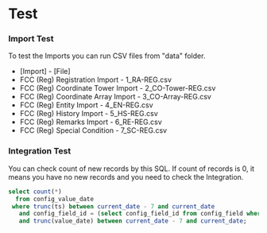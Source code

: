 # Test 

### Import Test

To test the Imports you can run CSV files from "data" folder.
- [Import] - [File]
- FCC (Reg) Registration Import - 1_RA-REG.csv
- FCC (Reg) Coordinate Tower Import - 2_CO-Tower-REG.csv
- FCC (Reg) Coordinate Array Import - 3_CO-Array-REG.csv
- FCC (Reg) Entity Import - 4_EN-REG.csv
- FCC (Reg) History Import - 5_HS-REG.csv
- FCC (Reg) Remarks Import - 6_RE-REG.csv
- FCC (Reg) Special Condition - 7_SC-REG.csv

### Integration Test

You can check count of new records by this SQL.
If count of records is 0, it means you have no new records and you need to check the Integration.

```sql
select count(*)
  from config_value_date
 where trunc(ts) between current_date - 7 and current_date
   and config_field_id = (select config_field_id from config_field where config_field_name = 'RA_DATE_CONSTRUCTED')
   and trunc(value_date) between current_date - 7 and current_date;
```

